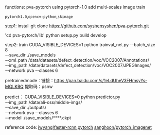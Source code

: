 functions:
pva-pytorch using pytorch-1.0
add multi-scales image train

`pytorch1.0`,`opencv-python`,`skimage`

step1: install
git clone https://github.com/syshensyshen/pva-pytorch.git

'cd pva-pytorch/lib'
python setup.py build develop

step2: train
 CUDA_VISIBLE_DEVICES=1 python trainval_net.py --batch_size 8 \
        --save_dir ./save_models \
        --xml_path /data/datasets/defect_detection/voc/VOC2007/Annotations/ \
        --img_path /data/datasets/defect_detection/voc/VOC2007/JPEGImages/ \
        --network pva --classes 6


pretrainedmode：链接：https://pan.baidu.com/s/1eLdUheV3FHmsyYs-MQLKBQ 提取码：psnw 

predict：
CUDA_VISIBLE_DEVICES=0 python predictor.py \
	--img_path /data/ali-oss/middle-imgs/ \
	--save_dir ./outputs/ \
	--network pva --classes 6 \
	--model ./save_models/****.ckpt
 
reference code: 
[jwyang/faster-rcnn.pytorch](https://github.com/jwyang/faster-rcnn.pytorch.git)
[sanghoon/pytorch_imagenet](https://github.com/sanghoon/pytorch_imagenet.git)


